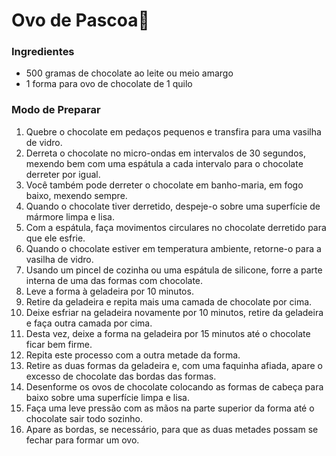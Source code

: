 # Ovo de Pascoa:egg:

### Ingredientes

- 500 gramas de chocolate ao leite ou meio amargo
- 1 forma para ovo de chocolate de 1 quilo

### Modo de Preparar

1.  Quebre o chocolate em pedaços pequenos e transfira para uma vasilha de vidro.
2.  Derreta o chocolate no micro-ondas em intervalos de 30 segundos, mexendo bem com uma espátula a cada intervalo para o chocolate derreter por igual.
3. Você também pode derreter o chocolate em banho-maria, em fogo baixo, mexendo sempre.
4. Quando o chocolate tiver derretido, despeje-o sobre uma superfície de mármore limpa e lisa.
5. Com a espátula, faça movimentos circulares no chocolate derretido para que ele esfrie. 
6. Quando o chocolate estiver em temperatura ambiente, retorne-o para a vasilha de vidro.
7.  Usando um pincel de cozinha ou uma espátula de silicone, forre a parte interna de uma das formas com chocolate.
8. Leve a forma à geladeira por 10 minutos.
9. Retire da geladeira e repita mais uma camada de chocolate por cima.
10. Deixe esfriar na geladeira novamente por 10 minutos, retire da geladeira e faça outra camada por cima.
11. Desta vez, deixe a forma na geladeira por 15 minutos até o chocolate ficar bem firme.
12. Repita este processo com a outra metade da forma.
13. Retire as duas formas da geladeira e, com uma faquinha afiada, apare o excesso de chocolate das bordas das formas.
14.  Desenforme os ovos de chocolate colocando as formas de cabeça para baixo sobre uma superfície limpa e lisa.
15. Faça uma leve pressão com as mãos na parte superior da forma até o chocolate sair todo sozinho.
16. Apare as bordas, se necessário, para que as duas metades possam se fechar para formar um ovo.